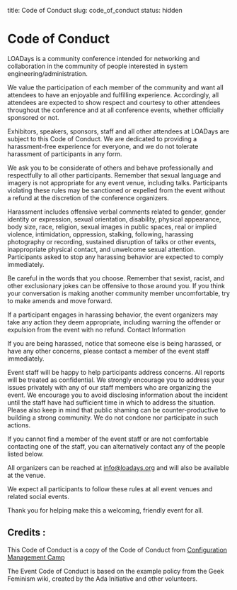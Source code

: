 title: Code of Conduct
slug: code_of_conduct
status: hidden



# Code of Conduct

LOADays is a community conference intended for networking and collaboration in the community of people interested in system engineering/administration.

We value the participation of each member of the community and want all attendees to have an enjoyable and fulfilling experience. Accordingly, all attendees are expected to show respect and courtesy to other attendees throughout the conference and at all conference events, whether officially sponsored or not.

Exhibitors, speakers, sponsors, staff and all other attendees at LOADays are subject to this Code of Conduct. We are dedicated to providing a harassment-free experience for everyone, and we do not tolerate harassment of participants in any form.

We ask you to be considerate of others and behave professionally and respectfully to all other participants. Remember that sexual language and imagery is not appropriate for any event venue, including talks. Participants violating these rules may be sanctioned or expelled from the event without a refund at the discretion of the conference organizers.

Harassment includes offensive verbal comments related to gender, gender identity or expression, sexual orientation, disability, physical appearance, body size, race, religion, sexual images in public spaces, real or implied violence, intimidation, oppression, stalking, following, harassing photography or recording, sustained disruption of talks or other events, inappropriate physical contact, and unwelcome sexual attention. Participants asked to stop any harassing behavior are expected to comply immediately.

Be careful in the words that you choose. Remember that sexist, racist, and other exclusionary jokes can be offensive to those around you. If you think your conversation is making another community member uncomfortable, try to make amends and move forward.

If a participant engages in harassing behavior, the event organizers may take any action they deem appropriate, including warning the offender or expulsion from the event with no refund.
Contact Information

If you are being harassed, notice that someone else is being harassed, or have any other concerns, please contact a member of the event staff immediately.

Event staff will be happy to help participants address concerns. All reports will be treated as confidential. We strongly encourage you to address your issues privately with any of our staff members who are organizing the event. We encourage you to avoid disclosing information about the incident until the staff have had sufficient time in which to address the situation. Please also keep in mind that public shaming can be counter-productive to building a strong community. We do not condone nor participate in such actions.

If you cannot find a member of the event staff or are not comfortable contacting one of the staff, you can alternatively contact any of the people listed below.

All organizers can be reached at [info@loadays.org](info@loadays.org) and will also be available at the venue.

We expect all participants to follow these rules at all event venues and related social events.

Thank you for helping make this a welcoming, friendly event for all.

## Credits :

This Code of Conduct is a copy of the Code of Conduct from [Configuration Management Camp](http://cfgmgmtcamp.eu/code_of_conduct.html)

The Event Code of Conduct is based on the example policy from the Geek Feminism wiki, created by the Ada Initiative and other volunteers.


